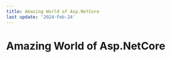 ```yaml
---
title: Amazing World of Asp.NetCore
last update: '2024-Feb-24'
---
```


# Amazing World of Asp.NetCore